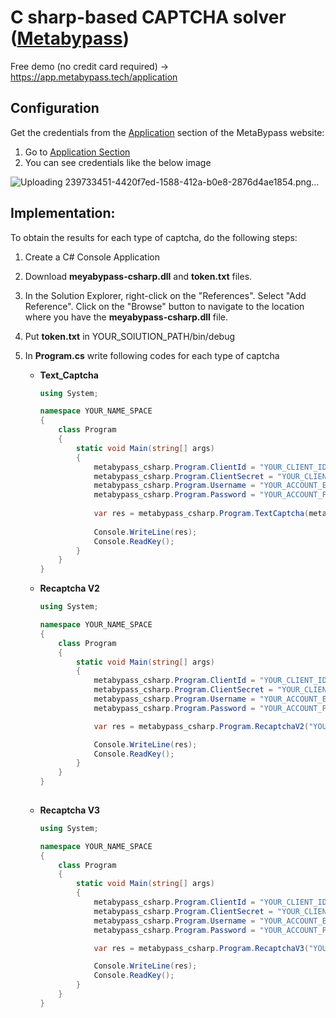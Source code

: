 # C sharp-based CAPTCHA solver ([Metabypass](https://metabypass.tech))
Free demo (no credit card required) -> https://app.metabypass.tech/application


## Configuration

Get the credentials from the [Application](https://app.metabypass.tech/application) section of the MetaBypass website:

1. Go to [Application Section](https://app.metabypass.tech/application)
2. You can see credentials like the below image



![Uploading 239733451-4420f7ed-1588-412a-b0e8-2876d4ae1854.png…](https://github.com/metabypass/metabypass-python/assets/128980891/4420f7ed-1588-412a-b0e8-2876d4ae1854)


 ## Implementation:
To obtain the results for each type of captcha, do the following steps:
   1. Create a C# Console Application
     
   2. Download **meyabypass-csharp.dll** and **token.txt** files.
     
   3. In the Solution Explorer, right-click on the "References". Select "Add Reference". Click on the "Browse" button to navigate to the location where you have the **meyabypass-csharp.dll** file.
      
   4. Put **token.txt** in YOUR_SOlUTION_PATH/bin/debug
      
   5. In **Program.cs** write following codes for each type of captcha
       - **Text_Captcha**
     
         ```csharp
         using System;
         
         namespace YOUR_NAME_SPACE
         {
             class Program
             {
                 static void Main(string[] args)
                 {
                     metabypass_csharp.Program.ClientId = "YOUR_CLIENT_ID";
                     metabypass_csharp.Program.ClientSecret = "YOUR_CLIENT_SECRET";
                     metabypass_csharp.Program.Username = "YOUR_ACCOUNT_EMAIL";
                     metabypass_csharp.Program.Password = "YOUR_ACCOUNT_PASSWORD";
                     
                     var res = metabypass_csharp.Program.TextCaptcha(metabypass_csharp.Program.ImageToBase64("YOUR_CAPTCHA_IMAGE_PATH"));
                  
                     Console.WriteLine(res);
                     Console.ReadKey();
                 }
             }
         }

         ```
       
       - **Recaptcha V2**
    
         ```csharp
         using System;
         
         namespace YOUR_NAME_SPACE
         {
             class Program
             {
                 static void Main(string[] args)
                 {
                     metabypass_csharp.Program.ClientId = "YOUR_CLIENT_ID";
                     metabypass_csharp.Program.ClientSecret = "YOUR_CLIENT_SECRET";
                     metabypass_csharp.Program.Username = "YOUR_ACCOUNT_EMAIL";
                     metabypass_csharp.Program.Password = "YOUR_ACCOUNT_PASSWORD";
         
                     var res = metabypass_csharp.Program.RecaptchaV2("YOUR_SITE_KEY", "YOUR_SITE_URL");
         
                     Console.WriteLine(res);
                     Console.ReadKey();
                 }
             }
         }
       
       - **Recaptcha V3**
    
         ```csharp
         using System;
         
         namespace YOUR_NAME_SPACE
         {
             class Program
             {
                 static void Main(string[] args)
                 {
                     metabypass_csharp.Program.ClientId = "YOUR_CLIENT_ID";
                     metabypass_csharp.Program.ClientSecret = "YOUR_CLIENT_SECRET";
                     metabypass_csharp.Program.Username = "YOUR_ACCOUNT_EMAIL";
                     metabypass_csharp.Program.Password = "YOUR_ACCOUNT_PASSWORD";
         
                     var res = metabypass_csharp.Program.RecaptchaV3("YOUR_SITE_KEY", "YOUR_SITE_URL");
         
                     Console.WriteLine(res);
                     Console.ReadKey();
                 }
             }
         }
       
         ```

